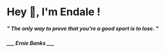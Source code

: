 <h1 title="head"> Hey 👋, I'm Endale !</h1>

**<h5><i>" The only way to prove that you're a good sport is to lose. "</i></h5>**

*<b>___ Ernie Banks ___</b>*
